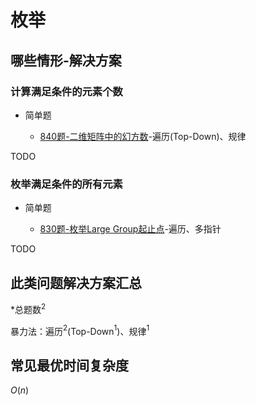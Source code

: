 # 枚举

## 哪些情形-解决方案

### 计算满足条件的元素个数

+ 简单题

  + [840题-二维矩阵中的幻方数](840-MagicSquaresInGrid.md)-遍历(Top-Down)、规律

TODO

### 枚举满足条件的所有元素

+ 简单题

  + [830题-枚举Large Group起止点](830-PositionsofLargeGroups.md)-遍历、多指针

TODO

## 此类问题解决方案汇总

\*总题数$^2$

暴力法：遍历$^2$(Top-Down$^1$)、规律$^1$

## 常见最优时间复杂度

$O(n)$
